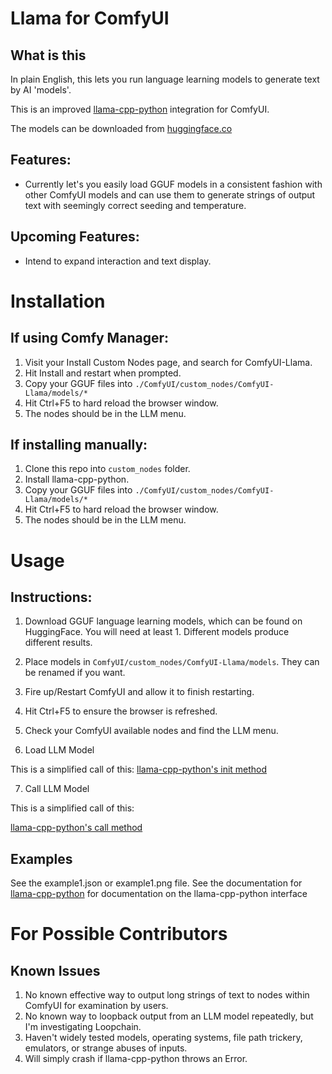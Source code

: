 # Llama for ComfyUI

## What is this
In plain English, this lets you run language learning models to generate text by AI 'models'.

This is an improved [llama-cpp-python](https://github.com/abetlen/llama-cpp-python) integration for ComfyUI.

The models can be downloaded from [huggingface.co](https://huggingface.co/models?pipeline_tag=text-generation&sort=trending&search=GGUF)

## Features:
- Currently let's you easily load GGUF models in a consistent fashion with other ComfyUI models and can use them to generate strings of output text with seemingly correct seeding and temperature.

## Upcoming Features:
- Intend to expand interaction and text display.

# Installation

## If using Comfy Manager:
1. Visit your Install Custom Nodes page, and search for ComfyUI-Llama.
2. Hit Install and restart when prompted.
3. Copy your GGUF files into ```./ComfyUI/custom_nodes/ComfyUI-Llama/models/*```
4. Hit Ctrl+F5 to hard reload the browser window.
5. The nodes should be in the LLM menu.

## If installing manually:
1. Clone this repo into `custom_nodes` folder.
2. Install llama-cpp-python.
3. Copy your GGUF files into ```./ComfyUI/custom_nodes/ComfyUI-Llama/models/*```
4. Hit Ctrl+F5 to hard reload the browser window.
5. The nodes should be in the LLM menu.


# Usage

## Instructions:
1. Download GGUF language learning models, which can be found on HuggingFace. You will need at least 1. Different models produce different results.

2. Place models in ```ComfyUI/custom_nodes/ComfyUI-Llama/models```. They can be renamed if you want.

3. Fire up/Restart ComfyUI and allow it to finish restarting.

4. Hit Ctrl+F5 to ensure the browser is refreshed.

5. Check your ComfyUI available nodes and find the LLM menu.

6. Load LLM Model

This is a simplified call of this:
[llama-cpp-python's init method](https://abetlen.github.io/llama-cpp-python/#llama_cpp.llama.Llama.__init__)

7. Call LLM Model

This is a simplified call of this:

[llama-cpp-python's call method](https://abetlen.github.io/llama-cpp-python/#llama_cpp.llama.Llama.__call__)

## Examples
See the example1.json or example1.png file.
See the documentation for [llama-cpp-python](https://abetlen.github.io/llama-cpp-python/) for documentation on the llama-cpp-python interface

# For Possible Contributors

## Known Issues
1. No known effective way to output long strings of text to nodes within ComfyUI for examination by users.
2. No known way to loopback output from an LLM model repeatedly, but I'm investigating Loopchain.
3. Haven't widely tested models, operating systems, file path trickery, emulators, or strange abuses of inputs.
4. Will simply crash if llama-cpp-python throws an Error.




